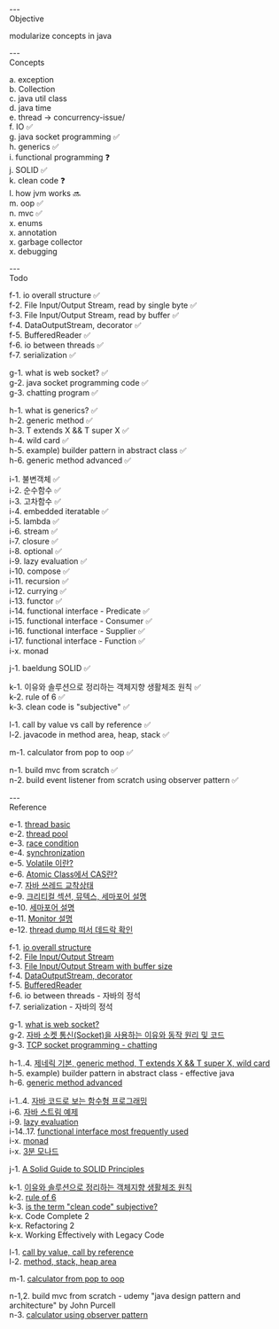 ---\
Objective

modularize concepts in java



---\
Concepts


a. exception\
b. Collection\
c. java util class\
d. java time\
e. thread -> concurrency-issue/\
f. IO :white_check_mark:\
g. java socket programming :white_check_mark:\
h. generics :white_check_mark:\
i. functional programming :question:\
j. SOLID :white_check_mark:\
k. clean code :question:\
l. how jvm works :soon:\
m. oop :white_check_mark:\
n. mvc :white_check_mark:\
x. enums\
x. annotation\
x. garbage collector\
x. debugging




---\
Todo


f-1. io overall structure :white_check_mark:\
f-2. File Input/Output Stream, read by single byte :white_check_mark:\
f-3. File Input/Output Stream, read by buffer :white_check_mark:\
f-4. DataOutputStream, decorator :white_check_mark:\
f-5. BufferedReader :white_check_mark:\
f-6. io between threads :white_check_mark:\
f-7. serialization :white_check_mark:


g-1. what is web socket? :white_check_mark:\
g-2. java socket programming code :white_check_mark:\
g-3. chatting program :white_check_mark:


h-1. what is generics? :white_check_mark:\
h-2. generic method :white_check_mark:\
h-3. T extends X && T super X :white_check_mark:\
h-4. wild card :white_check_mark:\
h-5. example) builder pattern in abstract class :white_check_mark:\
h-6. generic method advanced :white_check_mark:


i-1. 불변객체 :white_check_mark:\
i-2. 순수함수 :white_check_mark:\
i-3. 고차함수 :white_check_mark:\
i-4. embedded iteratable :white_check_mark:\
i-5. lambda :white_check_mark:\
i-6. stream :white_check_mark:\
i-7. closure :white_check_mark:\
i-8. optional :white_check_mark:\
i-9. lazy evaluation :white_check_mark:\
i-10. compose :white_check_mark:\
i-11. recursion :white_check_mark:\
i-12. currying :white_check_mark:\
i-13. functor :white_check_mark:\
i-14. functional interface - Predicate :white_check_mark:\
i-15. functional interface - Consumer :white_check_mark:\
i-16. functional interface - Supplier :white_check_mark:\
i-17. functional interface - Function :white_check_mark:\
i-x. monad

j-1. baeldung SOLID :white_check_mark:

k-1. 이유와 솔루션으로 정리하는 객체지향 생활체조 원칙 :white_check_mark:\
k-2. rule of 6 :white_check_mark:\
k-3. clean code is "subjective" :white_check_mark:

l-1. call by value vs call by reference :white_check_mark:\
l-2. javacode in method area, heap, stack :white_check_mark:

m-1. calculator from pop to oop :white_check_mark:

n-1. build mvc from scratch :white_check_mark:\
n-2. build event listener from scratch using observer pattern :white_check_mark:


---\
Reference


e-1. [thread basic](https://github.com/woowacourse/jwp-hands-on) \
e-2. [thread pool](https://github.com/woowacourse/jwp-hands-on) \
e-3. [race condition](https://hudi.blog/race-condition-critical-section-mutual-exclusion/) \
e-4. [synchronization](https://github.com/woowacourse/jwp-hands-on) \
e-5. [Volatile 이란?](https://ttl-blog.tistory.com/238) \
e-6. [Atomic Class에서 CAS란?](https://javaplant.tistory.com/23#:~:text=AtomicInteger%EB%9E%80%20%EC%9B%90%EC%9E%90%EC%84%B1%EC%9D%84,%ED%95%98%EA%B8%B0%20%EC%9C%84%ED%95%B4%EC%84%9C%20%EA%B3%A0%EC%95%88%EB%90%9C%20%EB%B0%A9%EB%B2%95%EC%9D%B4%EB%8B%A4.) \
e-7. [자바 쓰레드 교착상태](https://math-coding.tistory.com/175) \
e-9. [크리티컬 섹션, 뮤텍스, 세마포어 설명](https://do-rang.tistory.com/90) \
e-10. [세마포어 설명](https://javaplant.tistory.com/30?category=789385) \
e-11. [Monitor 설명](https://velog.io/@hosunghan0821/Java-Monitor) \
e-12. [thread dump 떠서 데드락 확인](https://syundev.tistory.com/284?category=870166)


f-1. [io overall structure](https://www.youtube.com/watch?v=FqqzbRPSAks&list=PLz4XWo74AOafFAkhYJK3SDBIrXjsaIu66&index=15) \
f-2. [File Input/Output Stream](https://www.youtube.com/watch?v=fpOGpBywvR4&list=PLz4XWo74AOafFAkhYJK3SDBIrXjsaIu66&index=16) \
f-3. [File Input/Output Stream with buffer size](https://www.youtube.com/watch?v=4DtJ1QcZZkI&list=PLz4XWo74AOafFAkhYJK3SDBIrXjsaIu66&index=17) \
f-4. [DataOutputStream, decorator](https://www.youtube.com/watch?v=ewZhpmriRN8&list=PLz4XWo74AOafFAkhYJK3SDBIrXjsaIu66&index=19) \
f-5. [BufferedReader](https://www.youtube.com/watch?v=vaOjTx5pPhY&list=PLz4XWo74AOafFAkhYJK3SDBIrXjsaIu66&index=20) \
f-6. io between threads - 자바의 정석 \
f-7. serialization - 자바의 정석


g-1. [what is web socket?](https://www.youtube.com/watch?v=yXPCg5eupGM) \
g-2. [자바 소켓 통신(Socket)을 사용하는 이유와 동작 원리 및 코드](https://wildeveloperetrain.tistory.com/122) \
g-3. [TCP socket programming - chatting](https://lktprogrammer.tistory.com/64?category=672211)


h-1..4. [제네릭 기본, generic method, T extends X && T super X, wild card](https://www.youtube.com/watch?v=Vv0PGUxOzq0) \
h-5. example) builder pattern in abstract class - effective java\
h-6. [generic method advanced](https://devlog-wjdrbs96.tistory.com/201)


i-1..4. [자바 코드로 보는 함수형 프로그래밍](https://warpgate3.tistory.com/entry/%EC%9E%90%EB%B0%94%EC%BD%94%EB%93%9C%EB%A1%9C-%EB%B3%B4%EB%8A%94-%ED%95%A8%EC%88%98%ED%98%95-%ED%94%84%EB%A1%9C%EA%B7%B8%EB%9E%98%EB%B0%8D-Functional-Programming-in-Java) \
i-6. [자바 스트림 예제](https://madplay.github.io/post/java-streams-examples) \
i-9. [lazy evaluation](https://sthwin.tistory.com/21#:~:text=%EC%9E%90%EB%B0%94%EC%97%90%EC%84%9C%20%EC%9D%BC%EA%B8%89%ED%95%A8%EC%88%98%EC%97%90%20%EA%B0%80%EC%9E%A5%20%EA%B0%80%EA%B9%8C%EC%9A%B4%20%EA%B2%83%EC%9D%B4%20%EB%9E%8C%EB%8B%A4%ED%91%9C%ED%98%84%20%28Lambda,expressions%29%EC%9D%B4%EB%8B%A4.Function%2CConsumer%2CPredicate%2CSupplier%EC%99%80%20%EA%B0%99%EC%9D%80%20%ED%95%A8%EC%88%98%ED%98%95%20%EC%9D%B8%ED%84%B0%ED%8E%98%EC%9D%B4%EC%8A%A4%EB%93%A4%EC%9D%B4%20%EC%A4%80%EB%B9%84%EB%90%98%EC%96%B4%20%EC%9E%88%EC%9C%BC%EB%A9%B0java.util.function%ED%8C%A8%ED%82%A4%EC%A7%80%20%EB%82%B4%EC%97%90%20%EC%A1%B4%EC%9E%AC%ED%95%9C%EB%8B%A4.) \
i-14..17. [functional interface most frequently used](https://yhmane.tistory.com/203) \
i-x. [monad](https://www.youtube.com/channel/UCrlZnbV0o2cnUNWdEORTxsw/videos) \
i-x. [3분 모나드](https://overcurried.com/3%EB%B6%84%20%EB%AA%A8%EB%82%98%EB%93%9C/)


j-1. [A Solid Guide to SOLID Principles](https://www.baeldung.com/solid-principles)


k-1. [이유와 솔루션으로 정리하는 객체지향 생활체조 원칙](https://hudi.blog/thoughtworks-anthology-object-calisthenics/) \
k-2. [rule of 6](https://davidamos.dev/the-rule-of-six/) \
k-3. [is the term "clean code" subjective?](https://www.youtube.com/watch?v=ou6x2qcLOLI) \
k-x. Code Complete 2 \
k-x. Refactoring 2 \
k-x. Working Effectively with Legacy Code


l-1. [call by value, call by reference](https://gyoogle.dev/blog/computer-language/Java/Call%20by%20value%20&%20Call%20by%20reference.html) \
l-2. [method, stack, heap area](https://www.youtube.com/watch?v=Vd1C3-wHc4Y&ab_channel=%EC%BD%94%EB%93%9C%EB%9D%BC%EB%96%BC)


m-1. [calculator from pop to oop](https://github.com/serverwizard/oop-practice)

n-1,2. build mvc from scratch - udemy "java design pattern and architecture" by John Purcell\
n-3. [calculator using observer pattern](https://dev4-me.tistory.com/entry/MVC-%ED%8C%A8%ED%84%B4%EC%9D%84-%EC%82%AC%EC%9A%A9%ED%95%98%EC%97%AC-Java-SWING%EC%9C%BC%EB%A1%9C-%EA%B3%84%EC%82%B0%EA%B8%B0-%ED%94%84%EB%A1%9C%EA%B7%B8%EB%9E%A8-%EB%A7%8C%EB%93%A4%EA%B8%B0)

